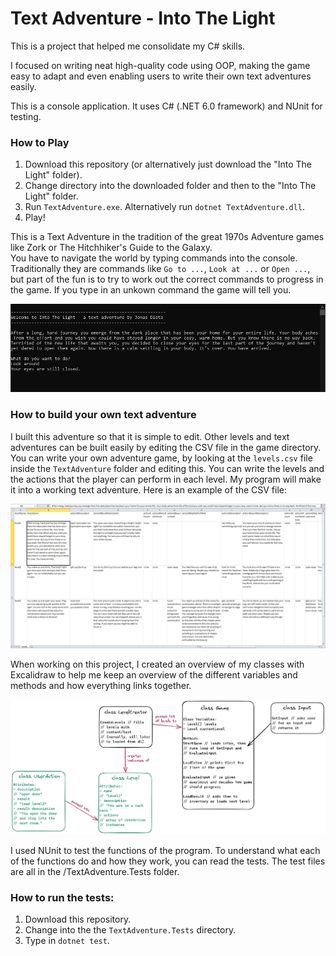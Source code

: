 # Text Adventure - Into The Light

This is a project that helped me consolidate my C# skills.  

I focused on writing neat high-quality code using OOP, making the game easy to adapt and even enabling users to write their own text adventures easily.

This is a console application. It uses C# (.NET 6.0 framework) and NUnit for testing.

### How to Play
1. Download this repository (or alternatively just download the "Into The Light" folder).
2. Change directory into the downloaded folder and then to the "Into The Light" folder.
3. Run `TextAdventure.exe`. Alternatively run `dotnet TextAdventure.dll`.
4. Play!

This is a Text Adventure in the tradition of the great 1970s Adventure games like Zork or The Hitchhiker's Guide to the Galaxy.   
You have to navigate the world by typing commands into the console.  
Traditionally they are commands like `Go to ...`, `Look at ...` or `Open ...`, but part of the fun is to try to work out the correct commands to progress in the game. If you type in an unkown command the game will tell you.  
  
![game-screenshot](./game-screenshot.jpg)  

### How to build your own text adventure
I built this adventure so that it is simple to edit. Other levels and text adventures can be built easily by editing the CSV file in the game directory. You can write your own adventure game, by looking at the `levels.csv` file inside the `TextAdventure` folder and editing this. You can write the levels and the actions that the player can perform in each level. My program will make it into a working text adventure.
Here is an example of the CSV file:  
  
![csv-screenshot](./csv-screenshot.jpg)

When working on this project, I created an overview of my classes with Excalidraw to help me keep an overview of the different variables and methods and how everything links together.

![classes-overview](./classes-overview.png)

I used NUnit to test the functions of the program. To understand what each of the functions do and how they work, you can read the tests. The test files are all in the /TextAdventure.Tests folder.

### How to run the tests:
1. Download this repository.
2. Change into the the `TextAdventure.Tests` directory.
3. Type in `dotnet test`.